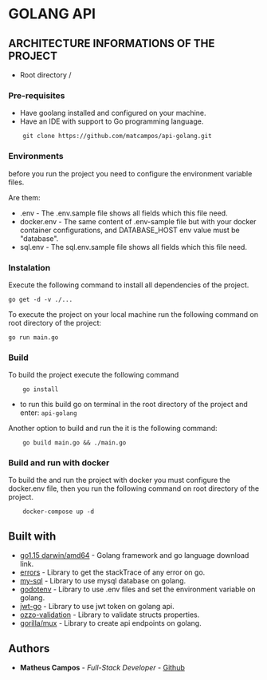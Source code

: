 # GOLANG API

## ARCHITECTURE INFORMATIONS OF THE PROJECT

* Root directory /

### Pre-requisites

* Have goolang installed and configured on your machine.
* Have an IDE with support to Go programming language.

``` 
    git clone https://github.com/matcampos/api-golang.git
```

### Environments

before you run the project you need to configure the environment variable files.

Are them:

* .env - The .env.sample file shows all fields which this file need.
* docker.env - The same content of .env-sample file but with your docker container configurations, and DATABASE_HOST env value must be "database".
* sql.env - The sql.env.sample file shows all fields which this file need.

### Instalation

Execute the following command to install all dependencies of the project.

``` 
go get -d -v ./...
```

To execute the project on your local machine run the following command on root directory of the project:

``` 
go run main.go
```

### Build

To build the project execute the following command

``` 
    go install
```

- to run this build go on terminal in the root directory of the project and enter: `api-golang`

Another option to build and run the it is the following command:

``` 
    go build main.go && ./main.go
```

### Build and run with docker

To build the and run the project with docker you must configure the docker.env file, then you run the following command on root directory of the project.

``` 
    docker-compose up -d
```

## Built with

* [go1.15 darwin/amd64](https://golang.org/dl/) - Golang framework and go language download link.
* [errors](https://github.com/go-errors/errors) - Library to get the stackTrace of any error on go.
* [my-sql](https://github.com/go-sql-driver/mysql) - Library to use mysql database on golang.
* [godotenv](https://github.com/joho/godotenv) - Library to use .env files and set the environment variable on golang.
* [jwt-go](https://github.com/dgrijalva/jwt-go) - Library to use jwt token on golang api.
* [ozzo-validation](https://github.com/go-ozzo/ozzo-validation) - Library to validate structs properties.
* [gorilla/mux](https://github.com/gorilla/mux) - Library to create api endpoints on golang.

## Authors

* **Matheus Campos** - *Full-Stack Developer* - [Github](https://github.com/matcampos)
